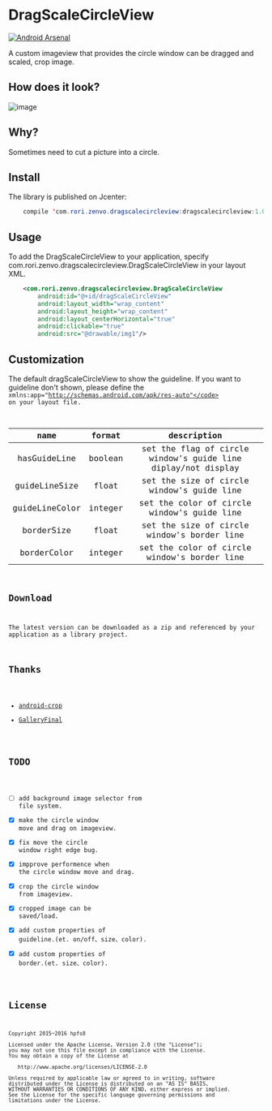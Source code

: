 # DragScaleCircleView
[![Android Arsenal](https://img.shields.io/badge/Android%20Arsenal-DragScaleCircleView-brightgreen.svg?style=flat)](http://android-arsenal.com/details/1/2966)

A custom imageview that provides the circle window can be dragged and scaled, crop image. 

## How does it look?
![image](https://github.com/hpfs0/DragScaleCircleView/blob/master/show.gif)

## Why?
Sometimes need to cut a picture into a circle.

## Install
The library is published on Jcenter:

```java
    compile 'com.rori.zenvo.dragscalecircleview:dragscalecircleview:1.0.1'
```

## Usage
To add the DragScaleCircleView to your application, specify com.rori.zenvo.dragscalecircleview.DragScaleCircleView in your layout XML.

```xml
    <com.rori.zenvo.dragscalecircleview.DragScaleCircleView
        android:id="@+id/dragScaleCircleView"
        android:layout_width="wrap_content"
        android:layout_height="wrap_content"
        android:layout_centerHorizontal="true"
        android:clickable="true"
        android:src="@drawable/img1"/>
```

## Customization
The default dragScaleCircleView to show the guideline.
If you want to guideline don't shown, please define the <code>xmlns:app="http://schemas.android.com/apk/res-auto"</code> on your layout file.

|name|format|description|
|:---:|:---:|:---:|
| hasGuideLine | boolean |set the flag of circle window's guide line diplay/not display
| guideLineSize | float |set the size of circle window's guide line
| guideLineColor | integer |set the color of circle window's guide line
| borderSize | float |set the size of circle window's border line
| borderColor | integer |set the color of circle window's border line

## Download
The latest version can be downloaded as a zip and referenced by your application as a library project.

## Thanks
* [android-crop](https://github.com/jdamcd/android-crop)
* [GalleryFinal](https://github.com/pengjianbo/GalleryFinal)

## TODO
- [ ] add background image selector from file system.
- [x] make the circle window move and drag on imageview.
- [x] fix move the circle window right edge bug.
- [x] impprove performence when the circle window move and drag.
- [x] crop the circle window from imageview.
- [x] cropped image can be saved/load.
- [x] add custom properties of guideline.(et. on/off、size、color).
- [x] add custom properties of border.(et. size、color).

## License

    Copyright 2015~2016 hpfs0

    Licensed under the Apache License, Version 2.0 (the "License");
    you may not use this file except in compliance with the License.
    You may obtain a copy of the License at

       http://www.apache.org/licenses/LICENSE-2.0

    Unless required by applicable law or agreed to in writing, software
    distributed under the License is distributed on an "AS IS" BASIS,
    WITHOUT WARRANTIES OR CONDITIONS OF ANY KIND, either express or implied.
    See the License for the specific language governing permissions and
    limitations under the License.
